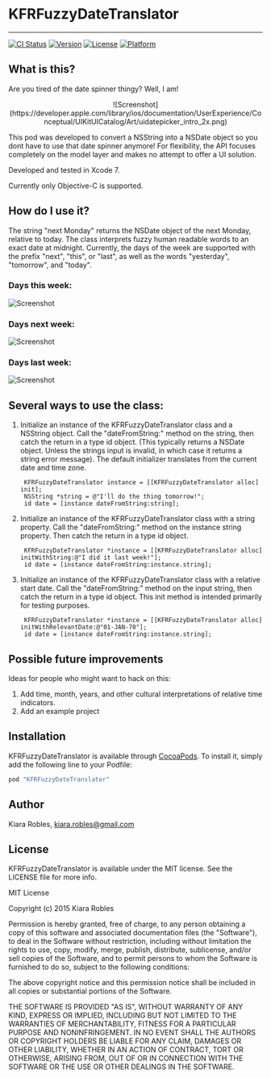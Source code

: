 # KFRFuzzyDateTranslator
---

[![CI Status](http://img.shields.io/travis/kiaraRobles/KFRFuzzyDateTranslator.svg?style=flat)](https://travis-ci.org/kiaraRobles/KFRFuzzyDateTranslator)
[![Version](https://img.shields.io/cocoapods/v/KFRFuzzyDateTranslator.svg?style=flat)](http://cocoapods.org/pods/KFRFuzzyDateTranslator)
[![License](https://img.shields.io/cocoapods/l/KFRFuzzyDateTranslator.svg?style=flat)](http://cocoapods.org/pods/KFRFuzzyDateTranslator)
[![Platform](https://img.shields.io/cocoapods/p/KFRFuzzyDateTranslator.svg?style=flat)](http://cocoapods.org/pods/KFRFuzzyDateTranslator)

## What is this?

Are you tired of the date spinner thingy? Well, I am! 

<center>![Screenshot](https://developer.apple.com/library/ios/documentation/UserExperience/Conceptual/UIKitUICatalog/Art/uidatepicker_intro_2x.png)</center>

This pod was developed to convert a NSString into a NSDate object so you dont have to use that date spinner anymore!
For flexibility, the API focuses completely on the model layer and makes no attempt to offer a UI solution.

Developed and tested in Xcode 7.

Currently only Objective-C is supported.

## How do I use it?
The string "next Monday" returns the NSDate object of the next Monday, relative to today. The class interprets fuzzy human readable words to an exact date at midnight. Currently, the days of the week are supported with the prefix "next", "this", or "last", as well as the words "yesterday", "tomorrow", and "today".

### Days this week:
![Screenshot](http://imgur.com/2bl8bRK.png)

### Days next week:
![Screenshot](http://imgur.com/4S8B91p.png)

### Days last week:
![Screenshot](http://imgur.com/TgSAweE.png)

## Several ways to use the class:
1. Initialize an instance of the KFRFuzzyDateTranslator class and a NSString object. Call the "dateFromString:" method on the string, then catch the return in a type id object. (This typically returns a NSDate object. Unless the strings input is invalid, in which case it returns a string error message). The default initializer translates from the current date and time zone. 

        KFRFuzzyDateTranslator instance = [[KFRFuzzyDateTranslator alloc] init];
        NSString *string = @"I'll do the thing tomorrow!";
        id date = [instance dateFromString:string];

2. Initialize an instance of the KFRFuzzyDateTranslator class with a string property. Call the "dateFromString:" method on the instance string property. Then catch the return in a type id object.

        KFRFuzzyDateTranslator *instance = [[KFRFuzzyDateTranslator alloc] initWithString:@"I did it last week!"];
        id date = [instance dateFromString:instance.string];

3. Initialize an instance of the KFRFuzzyDateTranslator class with a relative start date. Call the "dateFromString:" method on the input string, then catch the return in a type id object. This init method is intended primarily for testing purposes.

        KFRFuzzyDateTranslator *instance = [[KFRFuzzyDateTranslator alloc] initWithRelevantDate:@"01-JAN-70"];
        id date = [instance dateFromString:instance.string];

## Possible future improvements

Ideas for people who might want to hack on this:

1. Add time, month, years, and other cultural interpretations of relative time indicators.
2. Add an example project


## Installation

KFRFuzzyDateTranslator is available through [CocoaPods](http://cocoapods.org). To install
it, simply add the following line to your Podfile:

```ruby
pod "KFRFuzzyDateTranslator"
```

## Author

Kiara Robles, kiara.robles@gmail.com

## License

KFRFuzzyDateTranslator is available under the MIT license. See the LICENSE file for more info.

MIT License

Copyright (c) 2015 Kiara Robles

Permission is hereby granted, free of charge, to any person obtaining a copy of
this software and associated documentation files (the "Software"), to deal in
the Software without restriction, including without limitation the rights to use,
copy, modify, merge, publish, distribute, sublicense, and/or sell copies of the
Software, and to permit persons to whom the Software is furnished to do so,
subject to the following conditions:

The above copyright notice and this permission notice shall be included in all
copies or substantial portions of the Software.

THE SOFTWARE IS PROVIDED "AS IS", WITHOUT WARRANTY OF ANY KIND, EXPRESS OR
IMPLIED, INCLUDING BUT NOT LIMITED TO THE WARRANTIES OF MERCHANTABILITY, FITNESS
FOR A PARTICULAR PURPOSE AND NONINFRINGEMENT. IN NO EVENT SHALL THE AUTHORS OR
COPYRIGHT HOLDERS BE LIABLE FOR ANY CLAIM, DAMAGES OR OTHER LIABILITY, WHETHER
IN AN ACTION OF CONTRACT, TORT OR OTHERWISE, ARISING FROM, OUT OF OR IN
CONNECTION WITH THE SOFTWARE OR THE USE OR OTHER DEALINGS IN THE SOFTWARE.
